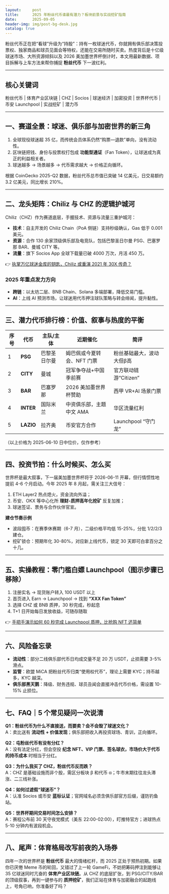 ```yaml
---
layout:     post
title:      2025 年粉丝代币谁最有潜力？板块前景与实战挖矿指南
date:       2025-09-05
header-img: img/post-bg-desk.jpg
catalog: true
---
```


粉丝代币正在把“看球”升级为“持股”：持有一枚球迷代币，你就拥有俱乐部决策投票权、独家商品和球员见面会等特权，还能在交易所随时买卖。热度背后是十亿级球迷市场、大所资源倾斜以及 2026 美加墨世界杯倒计时，本文用最新数据、项目拆解与上车方法来帮你捕捉 **粉丝代币** 下一波红利。

---

## 核心关键词  
粉丝代币 | 体育产业区块链 | CHZ | Socios | 球迷经济 | 加密投资 | 世界杯代币 | 币安 Launchpool | 实战挖矿 | 潜力币

---

## 一、赛道全景：球迷、俱乐部与加密世界的新三角

1. 全球现役球迷超 35 亿，而传统会员体系仍然“购票—退款”单向，没有流动性。  
2. 区块链把钱、身份与投票权打包成 **功能型通证**（Fan Token），让球迷成为真正的利益相关者。  
3. 球迷越多 → 场景越多 → 代币需求越大 → 价格正向循环。  

根据 CoinGecko 2025-Q2 数据，粉丝代币总市值已突破 14 亿美元，日交易额约 3.2 亿美元，同比增长 210%。  

---

## 二、龙头矩阵：Chiliz 与 CHZ 的逻辑护城河

Chiliz（CHZ）作为赛道底层，手握技术、资源与流量三重护城河：  
- **技术**：自主开发的 Chiliz Chain（PoA 侧链）支持秒级确认，Gas 低于 0.001 美元。  
- **资源**：合作 130 余家顶级俱乐部及电竞队，包括巴黎圣日尔曼 PSG、巴塞罗那 BAR、曼城 CITY 等。  
- **流量**：旗下 Socios App 全球下载量已破 4000 万次，月活 450 万。  

👉 [执掌万亿球迷金库的钥匙，Chiliz 或重演 2021 年 30X 传奇？](https://okxdog.com/)

### 2025 年重点发力方向
- **跨链**：以太坊二层、BNB Chain、Solana 多端部署，降低交易门槛。  
- **AI**：上线 AI 预测市场，让球迷用代币押注球队策略与转会绯闻，提升黏性。  

---

## 三、潜力代币排行榜：价值、叙事与热度的平衡

| 序号 | 代币 | 主队/主体 | 近期催化 | 简评 |
|---|---|---|---|---|
| 1 | **PSG** | 巴黎圣日尔曼 | 姆巴佩或今夏转会、NFT 门票 | 粉丝基础最大，波动大但β高 |
| 2 | **CITY** | 曼城 | 冠军争夺战+中国季前赛 | 官方联动链游“Citizen” |
| 3 | **BAR** | 巴塞罗那 | 2026 美加墨世界杯赞助 | 西甲 VR+AI 场景门票 |
| 4 | **INTER** | 国际米兰 | 中资俱乐部，主题中文 AMA | 华区流量红利 |
| 5 | **LAZIO** | 拉齐奥 | 币安官方合作 | Launchpool “守门龙” |

（以上价格为 2025-06-10 日中位价，仅作参考）

---

## 四、投资节拍：什么时候买、怎么买

世界杯是最大叙事，下一届美加墨世界杯将于 2026-06-11 开幕，但行情惯性地提前 4-6 个月启动。今年 2025 年 8 月起，需关注三大信号：  
1. ETH Layer2 热点熄火，资金流向外溢；  
2. 币安、OKX 等中心化所 **理财-质押高年化挖矿** 反复加推；  
3. 球迷签证、票务与合作伙伴官宣。  

**建仓节奏示例**  
- 波段囤币：在赛季休赛期（6-7 月），二级价格平均低 15-25%，分批 1/2/2/3 建仓。  
- 挖矿锁仓：预期年化 30-80%，对应新上线代币，锁定 30 天即可白拿百分之十几。  

---

## 五、实操教程：零门槛白嫖 Launchpool（图示步骤已移除）

1. 注册实名 → 现货账户转入 100 USDT 以上  
2. 首页进入 Earn → Launchpool → 找到 **“XXX Fan Token”**  
3. 选择 CHZ 或 BNB 质押，30 秒完成，秒起息  
4. T+1 日开始每日发放收益，可随存随取  

👉 [手把手演示如何 60 秒完成 Launchpool 质押，比抢购 NFT 还简单](https://okxdog.com/)

---

## 六、风险备忘录

- **流动性**：部分二线俱乐部代币日均成交量不足 20 万 USDT，止损需要 3-5% 滑点。  
- **监管**：欧盟 MiCA 把粉丝代币归类“使用权代币”，理论上需要 KYC；持币越多，KYC 越深。  
- **俱乐部黑天鹅**：降级、财务违规、球员丑闻会直接冲击代币价格，需设置 10-15% 止损位。  

---

## 七、FAQ｜5 个常见疑问一次说清

**Q1：粉丝代币为什么不直接送，而要卖？会不会毁了球迷文化？**  
A：卖比送有 **流动性 + 价值发现**；俱乐部把收入再投资球场、青训，正向循环。

**Q2：屯粉丝代币有没有分红？**  
A：没有法定分红，但会空投 **纪念 NFT、VIP 门票、签名球衣，市场价大于代币的持币成本** 时相当于分红。

**Q3：为什么我买了 CHZ，粉丝代币反而跌？**  
A：CHZ 是基础设施而非个股，需区分板块 β 和代币 α；牛市末期往往龙头滞涨、二三线补涨。

**Q4：如何过滤假“球迷币”？**  
A：认准 Socios 或币安 **蓝标认证**；官网域名必须含俱乐部官方后缀，谨防钓鱼站。

**Q5：世界杯期间交易时间怎么安排？**  
A：赛程公布前 30 天守夜党模式（美东 22:00-02:00），盯推特官方；进球热点 5-10 分钟内有波段机会。

---

## 八、尾声：体育格局改写前夜的入场券

四年一次的世界杯是 **粉丝代币** 最大的情绪杠杆，而 2025 正处于预热初期。如果你已厌倦 Meme 币的轮回，又错过了上一轮 GameFi，不妨把筹码押注到能够让 35 亿球迷同时亢奋的 **体育产业区块链**。从 CHZ 的底层扩张，到 PSG/CITY/BAR 的顶级叙事，再到一键参与的 **质押挖矿**，我们正站在体育与加密融合的起跑线上，号角已响，你准备好了吗？